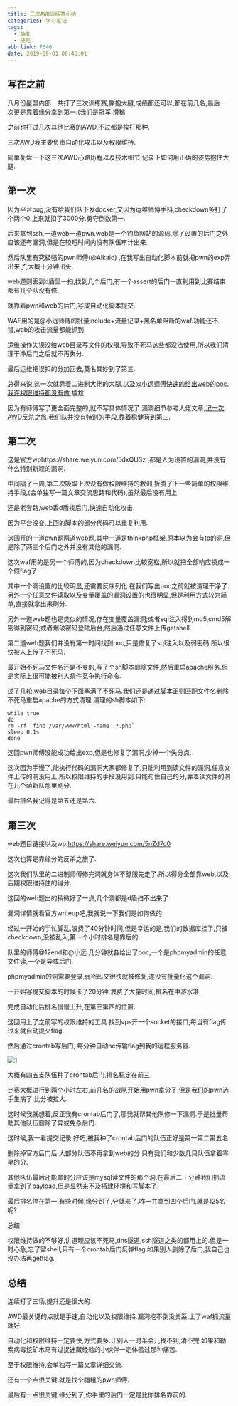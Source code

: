 ```yaml
---
title: 三次AWD训练赛小结
categories: 学习笔记
tags:
  - AWD
  - 随笔
abbrlink: 7646
date: 2019-09-01 00:46:01
---
```


## 写在之前

八月份星盟内部一共打了三次训练赛,靠抱大腿,成绩都还可以,都在前几名,最后一次更是靠着缘分拿到第一.(我们是冠军!滑稽

之前也打过几次其他比赛的AWD,不过都是挨打那种.

三次AWD我主要负责自动化攻击以及权限维持.

简单复盘一下这三次AWD心路历程以及技术细节,记录下如何用正确的姿势抱住大腿.

## 第一次

因为平台bug,没有给我们队下发docker,又因为运维师傅手抖,checkdown多打了个两个0.上来就扣了3000分.勇夺倒数第一.

后来拿到ssh,一道web一道pwn.web是一个钓鱼网站的源码,除了设置的后门之外应该还有漏洞,但是在较短时间内没有队伍审计出来.

然后队里有究极强的pwn师傅(@Alkaid) ,在我写出自动化脚本前就把pwn的exp弄出来了,大概十分钟出头.

web题则丢到d盾里一扫,找到几个后门,有一个assert的后门一直利用到比赛结束都有几个队没有修.

就靠着pwn和web的后门,写成自动化脚本提交.

WAF用的是@小远师傅的批量include+流量记录+黑名单阻断的waf.功能还不错,wab的攻击流量都能抓到.

运维操作失误没给web目录写文件的权限,导致不死马这些都没法使用,所以我们清理干净后门之后就不再失分.

最后运维把误扣的分加回去,莫名其妙到了第三.

总得来说,这一次就靠着二进制大佬的大腿,以及@小远师傅快速的给出web的poc.我连权限维持都没有做,尴尬

因为有师傅写了更全面完整的,就不写具体情况了.漏洞细节参考大佬文章,[记一次AWD反杀之旅](<https://xz.aliyun.com/t/6024>).我们队并没有特别的手段,靠着稳健苟到第三.

## 第二次

这是官方wphttps://share.weiyun.com/5dxQUSz ,都是人为设置的漏洞,并没有什么特别新颖的漏洞.

中间隔了一周,第二次吸取上次没有做权限维持的教训,折腾了下一些简单的权限维持手段,(会单独写一篇文章交流思路和代码),虽然最后没有用上.

还是老套路,web丢d盾找后门,快速自动化攻击.

因为平台没变,上回的脚本的部分代码可以重复利用.

这回开的一道pwn题两道web题,其中一道是thinkphp框架,原本以为会有tp的洞,但是除了两三个后门之外并没有其他的漏洞.

这次waf用的是另一个师傅的,因为checkdown比较宽松,所以就把全部响应换成一个假flag了.

其中一个洞设置的比较明显,还需要反序列化.在我们写出poc之前就被清理干净了.另外一个任意文件读取以及变量覆盖的漏洞设置的也很明显,但是利用方式较为简单,直接就拿出来刷分.

另外一道web题也是类似的情况,存在变量覆盖漏洞;或者sql注入得到md5,cmd5解密得到密码;或者爆破密码登陆后台,然后通过任意文件上传getshell.

第二道web题我们并没有第一时间找到poc,只是修复了sql注入以及弱密码.所以很快被人上传了不死马.

最开始不死马文件名还是不变的,写了个sh脚本删除文件,然后重启apache服务.但是实际上很可能被别人条件竞争执行命令.

过了几轮,web目录每个下面塞满了不死马.我们还是通过脚本正则匹配文件名删除不死马重启apache的方式清理.清理的sh脚本如下:

```
while true
do
rm -rf `find /var/www/html -name .*.php`
sleep 0.1s
done
```

这回pwn师傅没能成功给出exp,但是也修复了漏洞,少掉一个失分点.

这次因为手慢了,能执行代码的漏洞大家都修复了,只能利用到读文件的漏洞,任意文件上传的洞没用上,所以权限维持的手段没用到.只能苟住自己的分,靠着读文件的洞在几个萌新队那里刷分.

最后排名我记得是第五还是第六.

## 第三次

web题目链接以及wp:https://share.weiyun.com/5nZd7c0

这次也算是靠缘分的反杀之旅了.

这次我们队里的二进制师傅修完洞就身体不舒服先走了.所以得分全部靠web,以及后期权限维持住的得分.

这回的web题出的稍微好了一点,几个洞都是d盾扫不出来了.

漏洞详情就看官方writeup吧,我就说一下我们是如何做的.

经过一开始的手忙脚乱,浪费了40分钟时间,但是幸运的是,我们的数据库挂了,只被checkdown,没被乱入,第一个小时排名是靠后的.

队里的师傅@12end和@小远 几分钟就各给出了poc,一个是phpmyadmin的任意文件读,一个是异或后门.

phpmyadmin的洞需要登录,弱密码又很快就被修复,遂没有批量化这个漏洞.

一开始写提交脚本的时候卡了20分钟,浪费了大量时间,排名在中游水准.

完成自动化后排名慢慢上升,在第三第四的位置.

这回用上了之前写的权限维持的工具.找到vps开一个socket的接口,每当有flag传过来就自动提交flag.

然后通过crontab写后门, 每分钟自动nc传输flag到我的远程服务器.

![1](1.png)

大概有四五支队伍种了crontab后门,排名稳定在前三.

比赛大概进行到两个小时左右,前几名的战队开始用pwn拿分了,但是我们的pwn选手生病了.比分被拉大.

这时候我就想着,反正我有crontab后门了,那我就帮其他队修一下漏洞.于是批量帮助其他队伍删除了异或免杀后门.

这时候,我一看提交记录,好巧,被我种了crontab后门的队伍正好是第一第二第五名.

删除掉官方后门后,大部分队伍不再拿到web的分.只有我们和少数几只队伍拿着零星的分.

其他队伍最后还能拿的分应该是mysql读文件的那个洞.在最后二十分钟我们抓流量拿到了payload,但是显然来不及搭建环境和写脚本了.

最后排名停在第一.有些时候,缘分到了,分就来了.咋一共拿到四个后门,就是125名呢?

总结:

权限维持做的不够好,讲道理应该不死马,dns隧道,ssh隧道之类的都用上的.但是一时心急,忘了留shell,只有一个crontab后门反弹flag,如果别人删除了后门,我自己也没办法再getflag.

## 总结

连续打了三场,提升还是很大的.

AWD最关键的点就是手速,自动化以及权限维持.漏洞挖不倒没关系,上了waf抓流量就好.

自动化和权限维持一定要快,方式要多.让别人一时半会儿找不到,清不完.如果和勒索病毒挖矿木马有过捉迷藏经验的小伙伴一定体验过那种痛苦.

至于权限维持,会单独写一篇文章详细交流.

还有一个点很关键,就是找个腿粗的pwn师傅.

最后有一点很关键,缘分到了,你手里的后门一定是比你排名靠前的.

